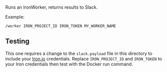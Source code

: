 Runs an IronWorker, returns results to Slack. 

Example: 

```
/worker IRON_PROJECT_ID IRON_TOKEN MY_WORKER_NAME
```

## Testing

This one requires a change to the `slack.payload` file in this directory to include your [Iron.io](http://www.iron.io) 
credentials. Replace `IRON_PROJECT_ID` and `IRON_TOKEN` to your Iron credentials then test with the Docker run command. 

